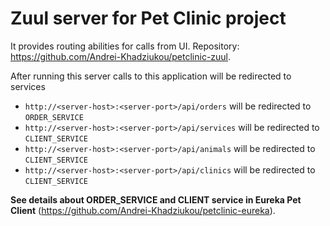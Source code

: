 # Zuul server for Pet Clinic project

It provides routing abilities for calls from UI.
Repository: https://github.com/Andrei-Khadziukou/petclinic-zuul.

After running this server calls to this application will be redirected to services
* `http://<server-host>:<server-port>/api/orders` will be redirected to `ORDER_SERVICE`
* `http://<server-host>:<server-port>/api/services` will be redirected to `CLIENT_SERVICE`
* `http://<server-host>:<server-port>/api/animals` will be redirected to `CLIENT_SERVICE`
* `http://<server-host>:<server-port>/api/clinics` will be redirected to `CLIENT_SERVICE`

**See details about ORDER_SERVICE and CLIENT service in Eureka Pet Client** (https://github.com/Andrei-Khadziukou/petclinic-eureka).
